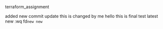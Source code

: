 #
terraform_assignment

added
new commit
update
this is changed by me
hello
this is final test
latest
new :wq
fd`
new
new `

